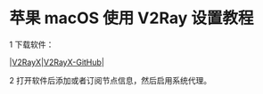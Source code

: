 # 苹果 macOS 使用 V2Ray 设置教程

1 下载软件：

|[V2RayX](https://github.com/V2Server/V2Ray/raw/master/V2RayX.app.zip)|[V2RayX-GitHub](https://github.com/Cenmrev/V2RayX/releases)|

2 打开软件后添加或者订阅节点信息，然后启用系统代理。
